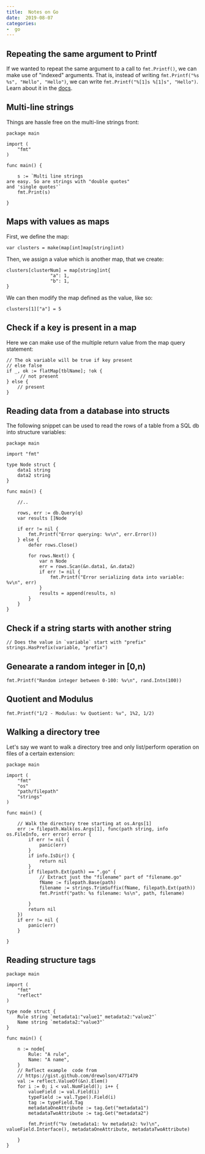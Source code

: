 ```yaml
---
title:  Notes on Go
date:  2019-08-07
categories:
-  go
---
```



## Repeating the same argument to Printf

If we wanted to repeat the same argument to a call to `fmt.Printf()`, we can make use of "indexed" arguments.
That is, instead of writing `fmt.Printf("%s %s", "Hello", "Hello")`, we can write `fmt.Printf("%[1]s %[1]s", "Hello")`.
Learn about it in the [docs](https://golang.org/pkg/fmt/).

## Multi-line strings

Things are hassle free on the multi-line strings front:

```
package main

import (
	"fmt"
)

func main() {

	s := `Multi line strings
are easy. So are strings with "double quotes"
and 'single quotes'`
	fmt.Print(s)

}

```


## Maps with values as maps

First, we define the map:

```
var clusters = make(map[int]map[string]int)
```


Then, we assign a value which is another map, that we create:

```
clusters[clusterNum] = map[string]int{
				"a": 1,
				"b": 1,
}

```

We can then modify the map defined as the value, like so:

```
clusters[1]["a"] = 5
```

## Check if a key is present in a map

Here we can make use of the multiple return value from the map query statement:

```
// The ok variable will be true if key present
// else false
if _, ok := flatMap[tblName]; !ok {
     // not present
} else {
    // present
}
```


## Reading data from a database into structs

The following snippet can be used to read the rows of a table from a SQL db into structure variables:

```
package main

import "fmt"

type Node struct {
	data1 string
	data2 string
}

func main() {

	//..

	rows, err := db.Query(q)
	var results []Node

	if err != nil {
		fmt.Printf("Error querying: %v\n", err.Error())
	} else {
		defer rows.Close()

		for rows.Next() {
			var n Node
			err = rows.Scan(&n.data1, &n.data2)
			if err != nil {
				fmt.Printf("Error serializing data into variable: %v\n", err)
			}
			results = append(results, n)
		}
	}
}

```

## Check if a string starts with another string

```
// Does the value in `variable` start with "prefix"
strings.HasPrefix(variable, "prefix")
```


## Genearate a random integer in [0,n)

```
fmt.Printf("Random integer between 0-100: %v\n", rand.Intn(100))
```

## Quotient and Modulus

```
fmt.Printf("1/2 - Modulus: %v Quotient: %v", 1%2, 1/2)
```


## Walking a directory tree

Let's say we want to walk a directory tree and only list/perform operation on files of a certain extension:

```
package main

import (
	"fmt"
	"os"
	"path/filepath"
	"strings"
)

func main() {

	// Walk the directory tree starting at os.Args[1]
	err := filepath.Walk(os.Args[1], func(path string, info os.FileInfo, err error) error {
		if err != nil {
			panic(err)
		}
		if info.IsDir() {
			return nil
		}
		if filepath.Ext(path) == ".go" {
			// Extract just the "filename" part of "filename.go"
			fName := filepath.Base(path)
			filename := strings.TrimSuffix(fName, filepath.Ext(path))
			fmt.Printf("path: %s filename: %s\n", path, filename)

		}
		return nil
	})
	if err != nil {
		panic(err)
	}

}

```

## Reading structure tags

```
package main

import (
	"fmt"
	"reflect"
)

type node struct {
	Rule string `metadata1:"value1" metadata2:"value2"`
	Name string `metadata2:"value3"`
}

func main() {

	n := node{
		Rule: "A rule",
		Name: "A name",
	}
	// Reflect example  code from
	// https://gist.github.com/drewolson/4771479
	val := reflect.ValueOf(&n).Elem()
	for i := 0; i < val.NumField(); i++ {
		valueField := val.Field(i)
		typeField := val.Type().Field(i)
		tag := typeField.Tag
		metadataOneAttribute := tag.Get("metadata1")
		metadataTwoAttribute := tag.Get("metadata2")

		fmt.Printf("%v (metadata1: %v metadata2: %v)\n", valueField.Interface(), metadataOneAttribute, metadataTwoAttribute)

	}
}

```
